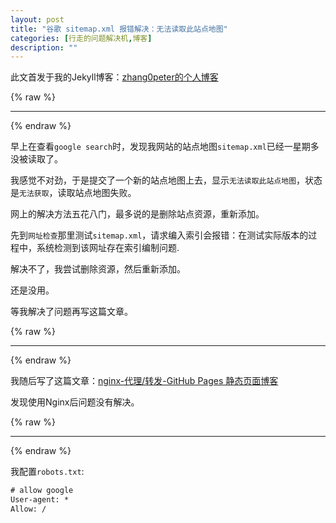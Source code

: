 ```yaml
---
layout: post
title: "谷歌 sitemap.xml 报错解决：无法读取此站点地图"
categories: [行走的问题解决机,博客]
description: ""
---
```


此文首发于我的Jekyll博客：[zhang0peter的个人博客](https://zhang0peter.com)         

{% raw %}
***          
{% endraw %}

早上在查看`google search`时，发现我网站的站点地图`sitemap.xml`已经一星期多没被读取了。

我感觉不对劲，于是提交了一个新的站点地图上去，显示`无法读取此站点地图`，状态是`无法获取`，读取站点地图失败。

网上的解决方法五花八门，最多说的是删除站点资源，重新添加。

先到`网址检查`那里测试`sitemap.xml`，请求编入索引会报错：在测试实际版本的过程中，系统检测到该网址存在索引编制问题.

解决不了，我尝试删除资源，然后重新添加。

还是没用。

等我解决了问题再写这篇文章。

{% raw %}
***          
{% endraw %}

我随后写了这篇文章：[nginx-代理/转发-GitHub Pages 静态页面博客](https://zhang0peter.com/2020/03/16/github-pages-nginx-cdn-proxy/)

发现使用Nginx后问题没有解决。


{% raw %}
***          
{% endraw %}

我配置`robots.txt`:

```txt
# allow google
User-agent: *
Allow: /
```
